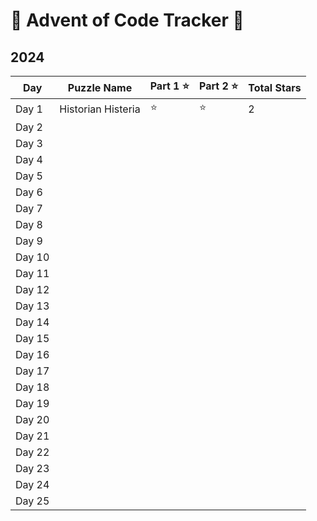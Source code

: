 # 🎄 Advent of Code Tracker 🎄

## 2024

| Day  | Puzzle Name         | Part 1 ⭐ | Part 2 ⭐ | Total Stars |
|------|---------------------|-----------|-----------|-------------|
| Day 1 | Historian Histeria | ⭐ | ⭐ | 2 |
| Day 2 |        |           |  | |
| Day 3 |        |           |  | |
| Day 4 |        |           |  | |
| Day 5 |        |           |  | |
| Day 6 |        |           |  | |
| Day 7 |        |           |  | |
| Day 8 |        |           |  | |
| Day 9 |        |           |  | |
| Day 10|        |           |  | |
| Day 11|        |           |  | |
| Day 12|        |           |  | |
| Day 13|        |           |  | |
| Day 14|        |           |  | |
| Day 15|        |           |  | |
| Day 16|        |           |  | |
| Day 17|        |           |  | |
| Day 18|        |           |  | |
| Day 19|        |           |  | |
| Day 20|        |           |  | |
| Day 21|        |           |  | |
| Day 22|        |           |  | |
| Day 23|        |           |  | |
| Day 24|        |           |  | |
| Day 25|        |           |  | |
